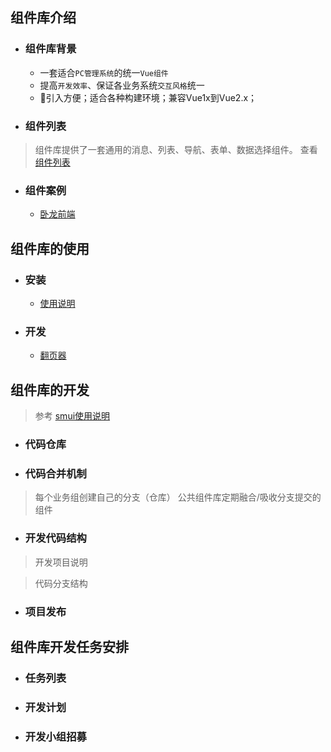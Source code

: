 ## 组件库介绍

- ### 组件库背景

    - 一套适合`PC管理系统`的统一`Vue组件`
    - 提高`开发效率`、保证各业务系统`交互风格`统一
    - 引入方便；适合各种构建环境；兼容Vue1x到Vue2.x；


- ### 组件列表

> 组件库提供了一套通用的消息、列表、导航、表单、数据选择组件。
> 查看 [组件列表](/组件开发列表.md)

- ### 组件案例

    - [卧龙前端](http://e.sm.cn)

## 组件库的使用

- ### 安装
    
    - [使用说明](/组件使用说明.md)

- ### 开发
    - [翻页器](/组件文档/Paeger翻页)

## 组件库的开发

> 参考 [smui使用说明](/组件使用说明.md)

- ### 代码仓库

- ### 代码合并机制

> 每个业务组创建自己的分支（仓库）
> 公共组件库定期融合/吸收分支提交的组件

- ### 开发代码结构

> 开发项目说明[](/开发分支-项目说明.md)

> 代码分支结构

- ### 项目发布

## 组件库开发任务安排
   
- ### 任务列表
- ### 开发计划
- ### 开发小组招募

